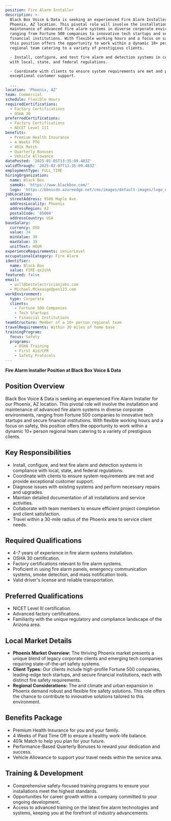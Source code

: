 ```yaml
---
position: Fire Alarm Installer
description: >-
  Black Box Voice & Data is seeking an experienced Fire Alarm Installer for our
  Phoenix, AZ location. This pivotal role will involve the installation and
  maintenance of advanced fire alarm systems in diverse corporate environments,
  ranging from Fortune 500 companies to innovative tech startups and secure
  financial institutions. With flexible working hours and a focus on safety,
  this position offers the opportunity to work within a dynamic 10+ person
  regional team catering to a variety of prestigious clients.

  - Install, configure, and test fire alarm and detection systems in compliance
  with local, state, and federal regulations.

  - Coordinate with clients to ensure system requirements are met and provide
  exceptional customer support.

  ...
location: 'Phoenix, AZ'
team: Commercial
schedule: Flexible Hours
requiredCertifications:
  - Factory Certifications
  - OSHA 30
preferredCertifications:
  - Factory Certifications
  - NICET Level III
benefits:
  - Premium Health Insurance
  - 4 Weeks PTO
  - 401k Match
  - Quarterly Bonuses
  - Vehicle Allowance
datePosted: '2025-01-05T13:35:09.483Z'
validThrough: '2025-02-07T13:35:09.483Z'
employmentType: FULL_TIME
hiringOrganization:
  name: Black Box
  sameAs: 'https://www.blackbox.com/'
  logo: 'https://bbnscdn.azureedge.net/cms/images/default-images/logo_dark.png'
jobLocation:
  streetAddress: 9500 Maple Ave.
  addressLocality: Phoenix
  addressRegion: AZ
  postalCode: '85004'
  addressCountry: USA
baseSalary:
  currency: USD
  value: 34
  minValue: 30
  maxValue: 39
  unitText: HOUR
experienceRequirements: seniorLevel
occupationalCategory: Fire Alarm
identifier:
  name: Black Box
  value: FIRE-qx2shh
featured: false
email:
  - will@bestelectricianjobs.com
  - Michael.Mckeaige@pes123.com
workEnvironment:
  type: Corporate
  clients:
    - Fortune 500 Companies
    - Tech Startups
    - Financial Institutions
teamStructure: Member of a 10+ person regional team
travelRequirements: Within 30 miles of home base
trainingProgram:
  focus: Safety
  programs:
    - OSHA Training
    - First Aid/CPR
    - Safety Protocols
---
```


**Fire Alarm Installer Position at Black Box Voice & Data**

## Position Overview

Black Box Voice & Data is seeking an experienced Fire Alarm Installer for our Phoenix, AZ location. This pivotal role will involve the installation and maintenance of advanced fire alarm systems in diverse corporate environments, ranging from Fortune 500 companies to innovative tech startups and secure financial institutions. With flexible working hours and a focus on safety, this position offers the opportunity to work within a dynamic 10+ person regional team catering to a variety of prestigious clients.

## Key Responsibilities

- Install, configure, and test fire alarm and detection systems in compliance with local, state, and federal regulations.
- Coordinate with clients to ensure system requirements are met and provide exceptional customer support.
- Diagnose issues with existing systems and perform necessary repairs and upgrades.
- Maintain detailed documentation of all installations and service activities.
- Collaborate with team members to ensure efficient project completion and client satisfaction.
- Travel within a 30-mile radius of the Phoenix area to service client needs.

## Required Qualifications

- 4-7 years of experience in fire alarm systems installation.
- OSHA 30 certification.
- Factory certifications relevant to fire alarm systems.
- Proficient in using fire alarm panels, emergency communication systems, smoke detection, and mass notification tools.
- Valid driver's license and reliable transportation.

## Preferred Qualifications

- NICET Level III certification.
- Advanced factory certifications.
- Familiarity with the unique regulatory and compliance landscape of the Arizona area.

## Local Market Details

- **Phoenix Market Overview:** The thriving Phoenix market presents a unique blend of legacy corporate clients and emerging tech companies requiring state-of-the-art safety systems.
- **Client Types:** Our clients include high-profile Fortune 500 companies, leading-edge tech startups, and secure financial institutions, each with distinct fire safety requirements.
- **Regional Considerations:** The arid climate and urban expansion in Phoenix demand robust and flexible fire safety solutions. This role offers the chance to contribute to innovative solutions tailored to this environment.

## Benefits Package

- Premium Health Insurance for you and your family.
- 4 Weeks of Paid Time Off to ensure a healthy work-life balance.
- 401k Match to help you plan for your future.
- Performance-Based Quarterly Bonuses to reward your dedication and success.
- Vehicle Allowance to support your travel needs within the service area.

## Training & Development

- Comprehensive safety-focused training programs to ensure your installations meet the highest standards.
- Opportunities for career growth within a company committed to your ongoing development.
- Access to advanced training on the latest fire alarm technologies and systems, keeping you at the forefront of industry advancements.


